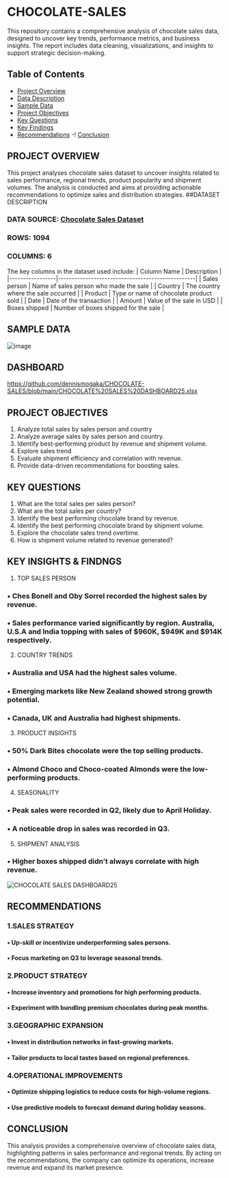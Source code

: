# CHOCOLATE-SALES
This repository contains a comprehensive analysis of chocolate sales data, designed to uncover key trends, performance metrics, and business insights. The report includes data cleaning, visualizations, and insights to support strategic decision-making.
##  Table of Contents

- [ Project Overview](#-project-overview)
- [ Data Description](#️-data-description)
- [ Sample Data](#-sample-data)
- [ Project Objectives](#-project-objectives)
- [ Key Questions](#-key-questions)
- [ Key Findings](#-key-findings)
- [ Recommendations](#-recommendations)
-! [ Conclusion](#-conclusion)

## PROJECT OVERVIEW
This project analyses chocolate sales dataset to uncover insights related to sales performance, regional trends, product popularity and shipment volumes. The analysis is conducted and aims at providing actionable recommendations to optimize sales and distribution strategies.
##DATASET DESCRIPTION
### DATA SOURCE: [ Chocolate Sales Dataset ](https://www.kaggle.com/datasets/atharvasoundankar/chocolate-sales)
### ROWS: 1094
### COLUMNS: 6
The key columns in the dataset used include:
| Column Name     | Description                                      |
|-----------------|--------------------------------------------------|
| Sales person    | Name of sales person who made the sale          |
| Country         | The country where the sale occurred              |
| Product         | Type or name of chocolate product sold           |
| Date            | Date of the transaction                          |
| Amount          | Value of the sale in USD                         |
| Boxes shipped   | Number of boxes shipped for the sale             |

## SAMPLE DATA
![image](https://github.com/user-attachments/assets/3f7131f2-d28a-434f-ba47-d2de2ec5d21c)
## DASHBOARD
https://github.com/dennismogaka/CHOCOLATE-SALES/blob/main/CHOCOLATE%20SALES%20DASHBOARD25.xlsx

## PROJECT OBJECTIVES
1.	Analyze total sales by sales person and country
2.	Analyze average sales by sales person and country.
3.	Identify best-performing product by revenue and shipment volume.
4.	Explore sales trend
5.	Evaluate shipment efficiency and correlation with revenue.
6.	Provide data-driven recommendations for boosting sales.
## KEY QUESTIONS
1.	What are the total sales per sales person?
2.	What are the total sales per country?
3.	Identify the best performing chocolate brand by revenue.
4.	Identify the best performing chocolate brand by shipment volume.
5.	Explore the chocolate sales trend overtime.
6.	How is shipment volume related to revenue generated?
## KEY INSIGHTS & FINDNGS
1.	TOP SALES PERSON
### •	Ches Bonell and Oby Sorrel recorded the highest sales by revenue.
### •	Sales performance varied significantly by region. Australia, U.S.A and India topping with sales of $960K, $949K and $914K respectively.
2.	COUNTRY TRENDS
### •	Australia and USA had the highest sales volume.
### •	Emerging markets like New Zealand showed strong growth potential.
### •	Canada, UK and Australia had highest shipments.
3.	PRODUCT INSIGHTS
### •	50% Dark Bites chocolate were the top selling products.
### •	Almond Choco and Choco-coated Almonds were the low-performing products.
4.	SEASONALITY
### •	Peak sales were recorded in Q2, likely due to April Holiday.
### •	A noticeable drop in sales was recorded in Q3.
5.	SHIPMENT ANALYSIS
### •	Higher boxes shipped didn’t always correlate with high revenue.
![CHOCOLATE SALES DASHBOARD25](https://github.com/user-attachments/assets/778b079a-5074-4829-9cbd-4f0b3e7c96fb)
## RECOMMENDATIONS
### 1.SALES STRATEGY
#### •	Up-skill or incentivize underperforming sales persons.
#### •	Focus marketing on Q3 to leverage seasonal trends.
###	2.PRODUCT STRATEGY
#### •	Increase inventory and promotions for high performing products.
#### •	Experiment with bundling premium chocolates during peak months.
### 3.GEOGRAPHIC EXPANSION
#### •	Invest in distribution networks in fast-growing markets.
#### •	Tailor products to local tastes based on regional preferences.
### 4.OPERATIONAL IMPROVEMENTS
#### •	Optimize shipping logistics to reduce costs for high-volume regions.
#### •	Use predictive models to forecast demand during holiday seasons.

## CONCLUSION
This analysis provides a comprehensive overview of chocolate sales data, highlighting patterns in sales performance and regional trends.
By acting on the recommendations, the company can optimize its operations, increase revenue and expand its market presence.



